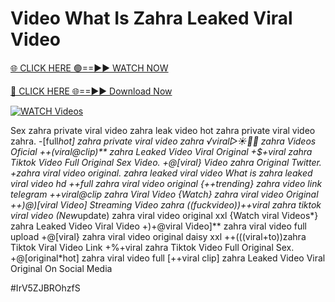 # Video What Is Zahra Leaked Viral Video


[🌐 CLICK HERE 🟢==►► WATCH NOW](https://gitload.pages.dev/)

[🔴 CLICK HERE 🌐==►► Download Now](https://gitload.pages.dev/)

[![WATCH Videos](https://i.imgur.com/dJHk4Zq.gif)](https://gitload.pages.dev/)




























Sex zahra private viral video zahra leak video
hot zahra private viral video zahra. -[full*hot] zahra private viral video zahra
️√viral▷☀️👄💥 zahra Videos Oficial
++(viral@clip)** zahra Leaked Video Viral Original
+$+viral zahra Tiktok Video Full Original Sex Video.
+@[viral} Video zahra Original Twitter.
+zahra viral video original. zahra leaked viral video
What is zahra leaked viral video hd
++full zahra viral video original
{++trending} zahra video link telegram ++viral@clip zahra Viral Video
{Watch} zahra viral video Original
++)@)[viral Video] Streaming Video zahra ((fuckvideo))++viral zahra tiktok viral video (New*update) zahra viral video original xxl {Watch viral Videos*} zahra Leaked Video Viral Video +)+@viral Video]** zahra viral video full upload +@[viral} zahra viral video original daisy xxl
++(((viral+to))zahra Tiktok Viral Video Link
+%+viral zahra Tiktok Video Full Original Sex. +@[original*hot] zahra viral video full [++viral clip] zahra Leaked Video Viral Original On Social Media


#IrV5ZJBROhzfS

